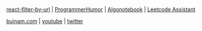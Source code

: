 [react-filter-by-url](https://www.npmjs.com/package/react-filter-by-url) | [ProgrammerHumor](https://marketplace.visualstudio.com/items?itemName=CaseyBui.programmerhumor) | [Algonotebook](https://algonotebook.vercel.app/dashboard) | [Leetcode Assistant](https://chrome.google.com/webstore/detail/leetcode-assistant/nbeehcepchjjlajedbfbjcfdmgcoioja)

[buinam.com](https://buinam.com) | [youtube](https://www.youtube.com/channel/UCvdDJyJ8twY5EwVSOA8MwMg) | [twitter](https://twitter.com/buikhacnam11)
